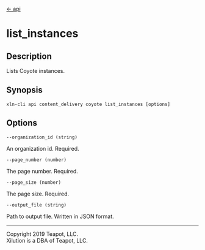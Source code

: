 [<- api](../../../api/index.md)

# list_instances

## Description

Lists Coyote instances.

## Synopsis

```
xln-cli api content_delivery coyote list_instances [options]
```

## Options

`--organization_id (string)`

An organization id. Required.

`--page_number (number)`

The page number. Required.

`--page_size (number)`

The page size. Required.

`--output_file (string)`

Path to output file. Written in JSON format.

---
Copyright 2019 Teapot, LLC.  
Xilution is a DBA of Teapot, LLC.
